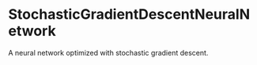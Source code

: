 # StochasticGradientDescentNeuralNetwork
A neural network optimized with stochastic gradient descent.
